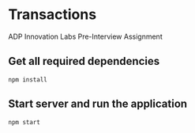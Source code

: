 # Transactions

ADP Innovation Labs Pre-Interview Assignment

## Get all required dependencies

`npm install`

## Start server and run the application

`npm start`
